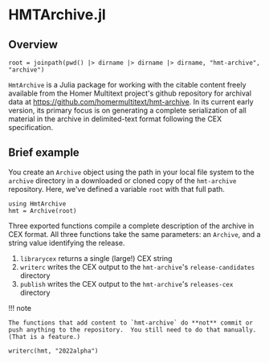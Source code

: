 # HMTArchive.jl


## Overview

```@setup archive
root = joinpath(pwd() |> dirname |> dirname |> dirname, "hmt-archive", "archive")
```

`HmtArchive` is a Julia package for working with the citable content freely available from the Homer Multitext project's github repository for archival data at https://github.com/homermultitext/hmt-archive. In its current early version, its primary focus is on generating a complete serialization of all material in the archive in delimited-text format following the CEX specification.

## Brief example

You create an `Archive` object using the path in your local file system to the `archive` directory in a downloaded or cloned copy of the `hmt-archive` repository.  Here, we've defined a variable `root` with that full path.


```@example archive
using HmtArchive
hmt = Archive(root)
```

Three exported functions compile a complete description of the archive in CEX format.  All three functions take the same parameters:  an `Archive`, and a string value identifying the release.

1. `librarycex` returns a single (large!) CEX string
2. `writerc` writes the CEX output to the `hmt-archive`'s `release-candidates` directory
3. `publish` writes the CEX output to the `hmt-archive`'s `releases-cex` directory

!!! note

    The functions that add content to `hmt-archive` do **not** commit or push anything to the repository.  You still need to do that manually. (That is a feature.)

```@example archive
writerc(hmt, "2022alpha")
```